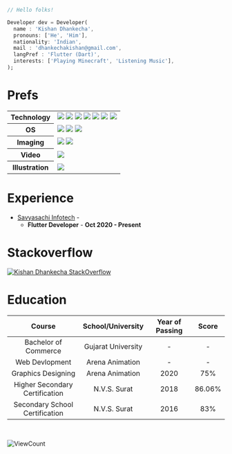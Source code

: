 ```dart
// Hello folks!

Developer dev = Developer(
  name : 'Kishan Dhankecha',
  pronouns: ['He', 'Him'],
  nationality: 'Indian',
  mail : 'dhankechakishan@gmail.com',
  langPref : 'Flutter (Dart)',
  interests: ['Playing Minecraft', 'Listening Music'],
);
```

# Prefs

<table>
  <tr>
    <th>Technology</th>
    <td><img src="https://img.shields.io/badge/Flutter-02569B?style=for-the-badge&logo=flutter&logoColor=white"> <img src="https://img.shields.io/badge/JavaScript-F7DF1E?style=for-the-badge&logo=javascript&logoColor=black"> <img src="https://img.shields.io/badge/HTML5-E34F26?style=for-the-badge&logo=html5&logoColor=white"> <img src="https://img.shields.io/badge/CSS-239120?&style=for-the-badge&logo=css3&logoColor=white"> <img src="https://img.shields.io/badge/PHP-777BB4?style=for-the-badge&logo=php&logoColor=white"> <img src="https://img.shields.io/badge/Angular-DD0031?style=for-the-badge&logo=angular&logoColor=white"> <img src="https://img.shields.io/badge/firebase-ffca28?style=for-the-badge&logo=firebase&logoColor=white"></td>
    </tr>
    <tr>
    <th>OS</th>
    <td><img src="https://img.shields.io/badge/Android-3DDC84?style=for-the-badge&logo=android&logoColor=white"> <img src="https://img.shields.io/badge/iOS-000000?style=for-the-badge&logo=ios&logoColor=white"> <img src="https://img.shields.io/badge/Windows-0078D6?style=for-the-badge&logo=windows&logoColor=white"></td>
  </tr>
  <tr>
    <th>Imaging</th>
    <td><img src="https://img.shields.io/badge/Photoshop-30A8FF?style=for-the-badge&logo=adobe&logoColor=001E36"> <img src="https://img.shields.io/badge/Lightroom-24A3F7?style=for-the-badge&logo=adobe&logoColor=001D3F"></td>
  </tr>
  <tr>
    <th>Video</th>
    <td><img src="https://img.shields.io/badge/Adobe%20Premiere%20Pro-E287F6?style=for-the-badge&logo=adobe&logoColor=140122"></td>
  </tr>
  <tr>
    <th>Illustration</th>
    <td><img src="https://img.shields.io/badge/Illustrator-F79500?style=for-the-badge&logo=adobe&logoColor=310000"> </td>
  </tr>
</table>


# Experience

<ul>
  <li>
    <a href="https://www.savyasachiinfotech.com/">Savyasachi Infotech</a> - 
    <ul>
      <li>
        <b>Flutter Developer</b> - <b>Oct 2020 - Present</b>
      </li>
    </ul>
  </li>
</ul>

# Stackoverflow

[<img src="https://stackoverflow.com/users/flair/14212524.png?theme=dark" alt="Kishan Dhankecha StackOverflow"/>](https://stackoverflow.com/users/14212524/kishan-dhankecha)

# Education

| Course | School/University | Year of Passing | Score |
|:-:|:-:|:-:|:-:|
| Bachelor of Commerce | Gujarat University | - | - |
| Web Devlopment | Arena Animation | - | - |
| Graphics Designing | Arena Animation | 2020 | 75% |
| Higher Secondary Certification | N.V.S. Surat | 2018 | 86.06% |
| Secondary School Certification | N.V.S. Surat | 2016 | 83% |

<br>

![ViewCount](https://views.whatilearened.today/views/github/kishan-dhankecha/views.svg)

